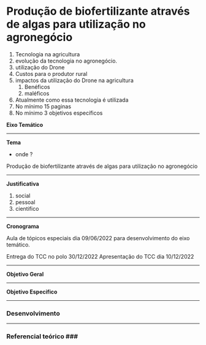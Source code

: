 # Produção de biofertilizante através de algas para utilização no agronegócio # 


1. Tecnologia na agricultura
2. evolução da tecnologia no agronegócio.
3. utilização do Drone
4. Custos para o produtor rural
5. impactos da utilização do Drone na agricultura
    1. Benéficos 
    2. maléficos 
6. Atualmente como essa tecnologia é utilizada
7. No mínimo 15 paginas
8. No mínimo 3 objetivos específicos







**Eixo Temático**



---
**Tema**

 * onde ?

 Produção de biofertilizante através de algas para utilização no agronegócio
 

---
**Justificativa**

1. social
2. pessoal
3. cientifico


---
**Cronograma**

Aula de tópicos especiais dia 09/06/2022 para desenvolvimento do eixo temático.


Entrega do TCC no polo 30/12/2022
Apresentação do TCC dia 10/12/2022

---
**Objetivo Geral**

***


**Objetivo Especifico**
***

### Desenvolvimento ###




-----

### Referencial teórico ### ###
